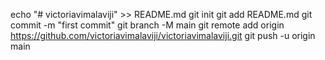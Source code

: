 echo "# victoriavimalaviji" >> README.md
git init
git add README.md
git commit -m "first commit"
git branch -M main
git remote add origin https://github.com/victoriavimalaviji/victoriavimalaviji.git
git push -u origin main
